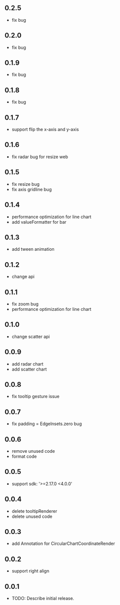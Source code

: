 ## 0.2.5

* fix bug

## 0.2.0

* fix bug

## 0.1.9

* fix bug

## 0.1.8

* fix bug

## 0.1.7

* support flip the x-axis and y-axis

## 0.1.6

* fix radar bug for  resize web


## 0.1.5

* fix resize bug
* fix axis gridline bug

## 0.1.4

* performance optimization for line chart
* add valueFormatter for bar

## 0.1.3

* add tween animation 


## 0.1.2

* change api 

## 0.1.1

* fix zoom bug 
* performance optimization for line chart

## 0.1.0

* change scatter api 

## 0.0.9

* add radar chart
* add scatter chart


## 0.0.8

* fix tooltip gesture issue


## 0.0.7

* fix padding = EdgeInsets.zero bug


## 0.0.6

* remove unused code 
* format code


## 0.0.5

* support sdk: '>=2.17.0 <4.0.0'

## 0.0.4

* delete tooltipRenderer 
* delete unused code

## 0.0.3

* add Annotation for CircularChartCoordinateRender

## 0.0.2

* support right align

## 0.0.1

* TODO: Describe initial release.

